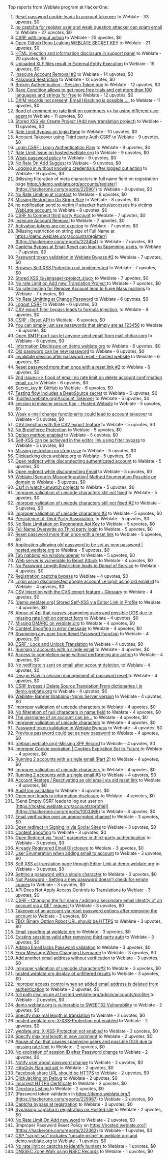 Top reports from Weblate program at HackerOne:

1. [Reset password cookie leads to account takeover](https://hackerone.com/reports/1004536) to Weblate - 33 upvotes, $0
2. [no captcha for register user and weak question attacker can spam email](https://hackerone.com/reports/236398) to Weblate - 27 upvotes, $0
3. [CSRF with logout action](https://hackerone.com/reports/1971589) to Weblate - 25 upvotes, $0
4. [Open Github Repo Leaking WEBLATE SECRET KEY](https://hackerone.com/reports/942146) to Weblate - 21 upvotes, $0
5. [HTML injection and information disclosure in support panel](https://hackerone.com/reports/634312) to Weblate - 20 upvotes, $0
6. [Uploaded XLF files result in External Entity Execution](https://hackerone.com/reports/232614) to Weblate - 15 upvotes, $0
7. [Insecure Account Removal #2](https://hackerone.com/reports/229532) to Weblate - 14 upvotes, $0
8. [Password Restriction](https://hackerone.com/reports/229920) to Weblate - 12 upvotes, $0
9. [Broken Authentication – Session Token bug](https://hackerone.com/reports/400826) to Weblate - 12 upvotes, $0
10. [Race Condition allows to get more free trials and get more than 100 languages and strings for free](https://hackerone.com/reports/1087188) to Weblate - 12 upvotes, $0
11. [DKIM records not present, Email Hijacking is possible.....](https://hackerone.com/reports/253926) to Weblate - 11 upvotes, $0
12. [flood of comment no rate  limit on commnets \>\>  by using different user agent ](https://hackerone.com/reports/404035) to Weblate - 11 upvotes, $0
13. [Stored XSS via Create Project (Add new translation project)](https://hackerone.com/reports/610219) to Weblate - 11 upvotes, $0
14. [Rate Limit Bypass on login Page](https://hackerone.com/reports/224460) to Weblate - 10 upvotes, $0
15. [Account Takeover using Third party Auth CSRF](https://hackerone.com/reports/225653) to Weblate - 9 upvotes, $0
16. [Login CSRF : Login Authentication Flaw](https://hackerone.com/reports/229528) to Weblate - 9 upvotes, $0
17. [Rate Limit Issue on hosted.weblate.org](https://hackerone.com/reports/229825) to Weblate - 9 upvotes, $0
18. [Weak password policy](https://hackerone.com/reports/224572) to Weblate - 9 upvotes, $0
19. [No Rate On Add Suggest](https://hackerone.com/reports/481654) to Weblate - 9 upvotes, $0
20. [Logging in without knowing credentials after logged out action](https://hackerone.com/reports/1971610) to Weblate - 9 upvotes, $0
21. [Missing filteration of meta characters in full name field on registration page https://demo.weblate.org/accounts/register](https://hackerone.com/reports/225901) to Weblate - 8 upvotes, $0
22. [No Rate Limiting at /contact](https://hackerone.com/reports/229511) to Weblate - 8 upvotes, $0
23. [Missing Restriction On String Size](https://hackerone.com/reports/257376) to Weblate - 8 upvotes, $0
24. [no notification send to victim if attacker hacks/accesses his victims WebLate account.](https://hackerone.com/reports/282772) to Weblate - 8 upvotes, $0
25. [CSRF to Connect third party Account](https://hackerone.com/reports/225100) to Weblate - 7 upvotes, $0
26. [Insecure Account Removal](https://hackerone.com/reports/223355) to Weblate - 7 upvotes, $0
27. [Activation tokens are not expiring](https://hackerone.com/reports/223339) to Weblate - 7 upvotes, $0
28. [Missing restriction on string size of Full Name at https://demo.weblate.org/accounts/register/](https://hackerone.com/reports/223454) to Weblate - 7 upvotes, $0
29. [Captcha Bypass at Email Reset can lead to Spamming users.](https://hackerone.com/reports/229541) to Weblate - 7 upvotes, $0
30. [Password token validation in Weblate Bypass #2](https://hackerone.com/reports/244287) to Weblate - 7 upvotes, $0
31. [Browser Self XSS Protection not implemented](https://hackerone.com/reports/400781) to Weblate - 7 upvotes, $0
32. [Stored XSS @ /engage/\<project_slug\>](https://hackerone.com/reports/472391) to Weblate - 7 upvotes, $0
33. [No rate Limit on Add new Translation Project ](https://hackerone.com/reports/1238749) to Weblate - 7 upvotes, $0
34. [No rate limiting for Remove Account lead to huge Mass mailings](https://hackerone.com/reports/1723445) to Weblate - 7 upvotes, $0
35. [No Rate Limitting at Change Password](https://hackerone.com/reports/223694) to Weblate - 6 upvotes, $0
36. [Logout CSRF](https://hackerone.com/reports/223329) to Weblate - 6 upvotes, $0
37. [CSV export filter bypass leads to formula injection.](https://hackerone.com/reports/223999) to Weblate - 6 upvotes, $0
38. [CSRF : Reset API ](https://hackerone.com/reports/223333) to Weblate - 6 upvotes, $0
39. [You can simply just use passwords that simply are as 123456](https://hackerone.com/reports/223374) to Weblate - 6 upvotes, $0
40. [Open SMTP port can let anyone send email from mail.chihar.com](https://hackerone.com/reports/223435) to Weblate - 6 upvotes, $0
41. [Information Disclosure on demo.weblate.org](https://hackerone.com/reports/229620) to Weblate - 6 upvotes, $0
42. [Old password can be new password](https://hackerone.com/reports/229577) to Weblate - 6 upvotes, $0
43. [Invalidate session after password reset - hosted website](https://hackerone.com/reports/224362) to Weblate - 6 upvotes, $0
44. [Reset password more than once with a reset link #2](https://hackerone.com/reports/245450) to Weblate - 6 upvotes, $0
45. [2nd issue\>\>\> flood of email  no rate limit on delete account confirmation email \>\> ](https://hackerone.com/reports/404713) to Weblate - 6 upvotes, $0
46. [Secret_key in GitHub](https://hackerone.com/reports/926093) to Weblate - 6 upvotes, $0
47. [Testing flow includes a DeepSource secret](https://hackerone.com/reports/1927499) to Weblate - 6 upvotes, $0
48. [[hosted.weblate.org]Account Takeover](https://hackerone.com/reports/223637) to Weblate - 5 upvotes, $0
49. [session id missing secure flag - Hosted Website](https://hackerone.com/reports/224379) to Weblate - 5 upvotes, $0
50. [Weak e-mail change functionality could lead to account takeover](https://hackerone.com/reports/223461) to Weblate - 5 upvotes, $0
51. [CSV Injection with the CSV export feature](https://hackerone.com/reports/223344) to Weblate - 5 upvotes, $0
52. [No BruteForce Protection](https://hackerone.com/reports/223337) to Weblate - 5 upvotes, $0
53. [Option method enabled](https://hackerone.com/reports/230194) to Weblate - 5 upvotes, $0
54. [Self-XSS can be achieved in the editor link using filter bypass](https://hackerone.com/reports/229735) to Weblate - 5 upvotes, $0
55. [Missing restriction on string size](https://hackerone.com/reports/229796) to Weblate - 5 upvotes, $0
56. [Clickjacking docs.weblate.org](https://hackerone.com/reports/223391) to Weblate - 5 upvotes, $0
57. [Open redirect while disconnecting authenticated account](https://hackerone.com/reports/224317) to Weblate - 5 upvotes, $0
58. [Open redirect while disconnecting Email](https://hackerone.com/reports/238117) to Weblate - 5 upvotes, $0
59. [Weblate |Security Misconfiguration| Method Enumeration Possible on domain ](https://hackerone.com/reports/230648) to Weblate - 5 upvotes, $0
60. [Csrf in watch-unwatch projects](https://hackerone.com/reports/229405) to Weblate - 5 upvotes, $0
61. [Improper validation of unicode characters still not fixed](https://hackerone.com/reports/241596) to Weblate - 5 upvotes, $0
62. [Improper validation of unicode characters still not fixed #2](https://hackerone.com/reports/243611) to Weblate - 5 upvotes, $0
63. [Improper validation of unicode characters #3](https://hackerone.com/reports/243635) to Weblate - 5 upvotes, $0
64. [Persistence of Third Party Association.](https://hackerone.com/reports/241623) to Weblate - 5 upvotes, $0
65. [No Rate Limitation on Regenerate Api Key](https://hackerone.com/reports/243619) to Weblate - 5 upvotes, $0
66. [Full Name Overwrite on Third party login](https://hackerone.com/reports/241598) to Weblate - 5 upvotes, $0
67. [Reset password more than once with a reset link](https://hackerone.com/reports/243594) to Weblate - 5 upvotes, $0
68. [ Application allowing old password to be set as new password | hosted.weblate.org](https://hackerone.com/reports/264934) to Weblate - 5 upvotes, $0
69. [Tab nabbing via window.opener](https://hackerone.com/reports/403891) to Weblate - 5 upvotes, $0
70. [Web server is vulnerable to Beast Attack](https://hackerone.com/reports/223350) to Weblate - 4 upvotes, $0
71. [No Password Length Restriction leads to Denial of Service](https://hackerone.com/reports/223854) to Weblate - 4 upvotes, $0
72. [Registration captcha bypass](https://hackerone.com/reports/223324) to Weblate - 4 upvotes, $0
73. [Login using disconnected google account i.e login using old email id](https://hackerone.com/reports/223427) to Weblate - 4 upvotes, $0
74. [CSV Injection with the CVS export feature - Glossary](https://hackerone.com/reports/224291) to Weblate - 4 upvotes, $0
75. [[demo.weblate.org] Stored Self-XSS via Editor Link in Profile](https://hackerone.com/reports/223331) to Weblate - 4 upvotes, $0
76. [Abuse of Api that causes spamming users and possible DOS due to missing rate limit on contact form](https://hackerone.com/reports/223542) to Weblate - 4 upvotes, $0
77. [Missing DMARC on weblate.org](https://hackerone.com/reports/223545) to Weblate - 4 upvotes, $0
78. [Content Spoofing in error message](https://hackerone.com/reports/223456) to Weblate - 4 upvotes, $0
79. [Spamming any user from Reset Password Function](https://hackerone.com/reports/223525) to Weblate - 4 upvotes, $0
80. [CSRF : Lock and Unlock Translation](https://hackerone.com/reports/223345) to Weblate - 4 upvotes, $0
81. [Running 2 accounts with a single email](https://hackerone.com/reports/224072) to Weblate - 4 upvotes, $0
82. [Access to completion page without performing any action](https://hackerone.com/reports/223846) to Weblate - 4 upvotes, $0
83. [No notificatoin sent on email after account deletion.](https://hackerone.com/reports/229909) to Weblate - 4 upvotes, $0
84. [Design Flaw in session management of password reset ](https://hackerone.com/reports/229417) to Weblate - 4 upvotes, $0
85. [CSRF bypass ( Delate Source Translation From dictionaries ) in demo.weblate.org](https://hackerone.com/reports/230863) to Weblate - 4 upvotes, $0
86. [Weblate- Banner Grabbing-Ngnix Server version](https://hackerone.com/reports/230633) to Weblate - 4 upvotes, $0
87. [Improper validation of unicode characters](https://hackerone.com/reports/229483) to Weblate - 4 upvotes, $0
88. [No filteration of null characters in name field](https://hackerone.com/reports/242945) to Weblate - 4 upvotes, $0
89. [The username of an account can be ..](https://hackerone.com/reports/243609) to Weblate - 4 upvotes, $0
90. [Improper validation of unicode characters](https://hackerone.com/reports/242171) to Weblate - 4 upvotes, $0
91. [Password token validation in Weblate Bypass](https://hackerone.com/reports/243842) to Weblate - 4 upvotes, $0
92. [Previous password could set as new password](https://hackerone.com/reports/243616) to Weblate - 4 upvotes, $0
93. [[debian.weblate.org]-Missing SPF Record](https://hackerone.com/reports/245518) to Weblate - 4 upvotes, $0
94. [Improper Cookie expiration | Cookies Expiration Set to Future ](https://hackerone.com/reports/232306) to Weblate - 4 upvotes, $0
95. [Running 2 accounts with a single email [Part 2]](https://hackerone.com/reports/241608) to Weblate - 4 upvotes, $0
96. [Improper validation of unicode characters ](https://hackerone.com/reports/278718) to Weblate - 4 upvotes, $0
97. [Running 2 accounts with a single email #3](https://hackerone.com/reports/245304) to Weblate - 4 upvotes, $0
98. [ Account Restore / Reactivating an old email via old reset link](https://hackerone.com/reports/275303) to Weblate - 4 upvotes, $0
99. [Audit log validation](https://hackerone.com/reports/296632) to Weblate - 4 upvotes, $0
100. [Open port leads to information disclosure](https://hackerone.com/reports/223421) to Weblate - 4 upvotes, $0
101. [Send Empty CSRF leads to log out user on [https://hosted.weblate.org/accounts/profile]](https://hackerone.com/reports/1003468) to Weblate - 4 upvotes, $0
102. [Email verification over an unencrypted channel](https://hackerone.com/reports/224287) to Weblate - 3 upvotes, $0
103. [Open redirect in Signing in via Social Sites](https://hackerone.com/reports/223718) to Weblate - 3 upvotes, $0
104. [Content Spoofing](https://hackerone.com/reports/223630) to Weblate - 3 upvotes, $0
105. [Open Redirect via "next" parameter in third-party authentication](https://hackerone.com/reports/223326) to Weblate - 3 upvotes, $0
106. [Already Registered Email Disclosure](https://hackerone.com/reports/223343) to Weblate - 3 upvotes, $0
107. [User Enumeration when adding email to account](https://hackerone.com/reports/223531) to Weblate - 3 upvotes, $0
108. [Self XSS at translation page through Editor Link at demo.weblate.org](https://hackerone.com/reports/223692) to Weblate - 3 upvotes, $0
109. [Setting a password with a single character](https://hackerone.com/reports/223851) to Weblate - 3 upvotes, $0
110. [Null Password - Setting a new password doesn't check for empty spaces](https://hackerone.com/reports/223618) to Weblate - 3 upvotes, $0
111. [API Does Not Apply Access Controls to Translations](https://hackerone.com/reports/232994) to Weblate - 3 upvotes, $0
112. [CSRF - Changing the full name / adding a secondary email identity of an account via a GET request](https://hackerone.com/reports/223367) to Weblate - 3 upvotes, $0
113. [Takeover of an account via reset password options after removing the account](https://hackerone.com/reports/230076) to Weblate - 3 upvotes, $0
114. [7BO: Binary Option Robot URL should be HTTPS](https://hackerone.com/reports/225722) to Weblate - 3 upvotes, $0
115. [Email spoofing at weblate.org](https://hackerone.com/reports/224186) to Weblate - 3 upvotes, $0
116. [Existing sessions valid after removing third party auth](https://hackerone.com/reports/223475) to Weblate - 3 upvotes, $0
117. [Adding Email lacks Password validation](https://hackerone.com/reports/229869) to Weblate - 3 upvotes, $0
118. [Error Message When Changing Username](https://hackerone.com/reports/243664) to Weblate - 3 upvotes, $0
119. [Add another email address without verification](https://hackerone.com/reports/265987) to Weblate - 3 upvotes, $0
120. [Improper validation of unicode characters#2](https://hackerone.com/reports/279945) to Weblate - 3 upvotes, $0
121. [hosted.weblate.org display of unfiltered results](https://hackerone.com/reports/1454552) to Weblate - 3 upvotes, $0
122. [Improper access control when an added email address is deleted from authentication](https://hackerone.com/reports/223434) to Weblate - 2 upvotes, $0
123. [full path disclosure at hosted.weblate.org/admin/accounts/profile/ ](https://hackerone.com/reports/225495) to Weblate - 2 upvotes, $0
124. [demo.weblate.org is vulnerable to SWEET32 Vulnerability](https://hackerone.com/reports/223653) to Weblate - 2 upvotes, $0
125. [Specify maximal length in translation](https://hackerone.com/reports/224015) to Weblate - 2 upvotes, $0
126. [hosted.weblate.org: X-XSS-Protection not enabled](https://hackerone.com/reports/223396) to Weblate - 2 upvotes, $0
127. [weblate.org: X-XSS-Protection not enabled](https://hackerone.com/reports/223723) to Weblate - 2 upvotes, $0
128. [Specify maximal length in new comment](https://hackerone.com/reports/223931) to Weblate - 2 upvotes, $0
129. [Abuse of Api that causes spamming users and possible DOS due to missing rate limit](https://hackerone.com/reports/223557) to Weblate - 2 upvotes, $0
130. [No expiration of session ID after Password change](https://hackerone.com/reports/223327) to Weblate - 2 upvotes, $0
131. [Notify user about password change](https://hackerone.com/reports/223609) to Weblate - 2 upvotes, $0
132. [HttpOnly Flag not set ](https://hackerone.com/reports/224006) to Weblate - 2 upvotes, $0
133. [Facebook share URL should be HTTPS](https://hackerone.com/reports/225769) to Weblate - 2 upvotes, $0
134. [ClickJacking on Debug](https://hackerone.com/reports/225555) to Weblate - 2 upvotes, $0
135. [Incorrect HTTPS Certificate](https://hackerone.com/reports/225540) to Weblate - 2 upvotes, $0
136. [Directory Listing ](https://hackerone.com/reports/223384) to Weblate - 2 upvotes, $0
137. [Password token validation in https://demo.weblate.org/](https://hackerone.com/reports/229987) to Weblate - 2 upvotes, $0
138. [Captcha bypass at registration](https://hackerone.com/reports/229584) to Weblate - 2 upvotes, $0
139. [Bypassing captcha in registration on Hosted site](https://hackerone.com/reports/224342) to Weblate - 2 upvotes, $0
140. [No Rate Limit  On Add new word](https://hackerone.com/reports/479021) to Weblate - 2 upvotes, $0
141. [Improper Password Reset Policy on https://hosted.weblate.org/](https://hackerone.com/reports/223362) to Weblate - 1 upvotes, $0
142. [CSP "script-src" includes "unsafe-inline" in weblate.org and demo.weblate.org](https://hackerone.com/reports/231062) to Weblate - 1 upvotes, $0
143. [No rate limit or captcha to identify humans](https://hackerone.com/reports/257384) to Weblate - 1 upvotes, $0
144. [DNSSEC Zone Walk using NSEC Records](https://hackerone.com/reports/228471) to Weblate - 1 upvotes, $0
